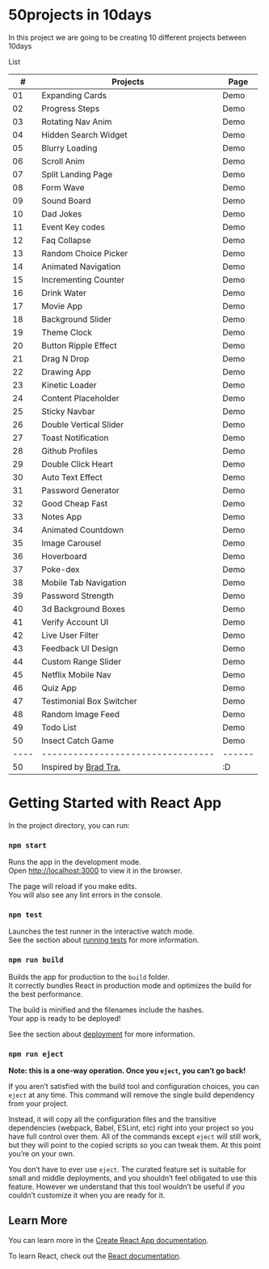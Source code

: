 

# 50projects in 10days

In this project we are going to be creating 10 different projects between 10days

List

| #  |         Projects                | Page |
|----|---------------------------------|------|
| 01 |       Expanding Cards           | Demo |
| 02 |       Progress Steps            | Demo |
| 03 |       Rotating Nav Anim         | Demo |
| 04 |      Hidden Search Widget       | Demo |
| 05 |	    Blurry Loading	           | Demo |
| 06 |	    Scroll Anim      	       | Demo |
| 07 |	    Split Landing Page         | Demo |
| 08 |	    Form Wave	               | Demo |
| 09 |	    Sound Board	               | Demo |
| 10 |	    Dad Jokes	               | Demo |
| 11 |	    Event Key codes	           | Demo |
| 12 |	    Faq Collapse	           | Demo |
| 13 |	    Random Choice Picker	   | Demo |
| 14 |	    Animated Navigation	       | Demo |
| 15 |	    Incrementing Counter	   | Demo |
| 16 |	    Drink Water	               | Demo |
| 17 |	    Movie App	               | Demo |
| 18 |	    Background Slider	       | Demo |
| 19 |	    Theme Clock	               | Demo |
| 20 |	    Button Ripple Effect	   | Demo |
| 21 |	    Drag N Drop	               | Demo |
| 22 |	    Drawing App	               | Demo |
| 23 |	    Kinetic Loader	           | Demo |
| 24 | 	    Content Placeholder	       | Demo |
| 25 |	    Sticky Navbar	           | Demo |
| 26 |	    Double Vertical Slider	   | Demo |
| 27 |	    Toast Notification	       | Demo |
| 28 |	    Github Profiles	           | Demo |
| 29 |	    Double Click Heart	       | Demo |
| 30 |	    Auto Text Effect	       | Demo |
| 31 |	    Password Generator	       | Demo |
| 32 |	    Good Cheap Fast	           | Demo |
| 33 |	    Notes App	               | Demo |
| 34 |	    Animated Countdown	       | Demo |
| 35 |	    Image Carousel	           | Demo |
| 36 |	    Hoverboard	               | Demo |
| 37 |	    Poke-dex	               | Demo |
| 38 |	    Mobile Tab Navigation	   | Demo |
| 39 |	    Password Strength          | Demo |
| 40 |	    3d Background Boxes	       | Demo |
| 41 |	    Verify Account UI	       | Demo |
| 42 |	    Live User Filter	       | Demo |
| 43 |	    Feedback UI Design	       | Demo |
| 44 |	    Custom Range Slider	       | Demo |
| 45 |	    Netflix Mobile Nav         | Demo |
| 46 |	    Quiz App	               | Demo |
| 47 |	    Testimonial Box Switcher   | Demo |
| 48 |	    Random Image Feed	       | Demo |
| 49 |	    Todo List	               | Demo |
| 50 |	    Insect Catch Game	       | Demo |
|----|---------------------------------|------|
| 50 |	    Inspired by [Brad Tra.](https://github.com/bradtraversy/50projects50days)       | :D |


# Getting Started with React App

In the project directory, you can run:

### `npm start`

Runs the app in the development mode.\
Open [http://localhost:3000](http://localhost:3000) to view it in the browser.

The page will reload if you make edits.\
You will also see any lint errors in the console.

### `npm test`

Launches the test runner in the interactive watch mode.\
See the section about [running tests](https://facebook.github.io/create-react-app/docs/running-tests) for more information.

### `npm run build`

Builds the app for production to the `build` folder.\
It correctly bundles React in production mode and optimizes the build for the best performance.

The build is minified and the filenames include the hashes.\
Your app is ready to be deployed!

See the section about [deployment](https://facebook.github.io/create-react-app/docs/deployment) for more information.

### `npm run eject`

**Note: this is a one-way operation. Once you `eject`, you can’t go back!**

If you aren’t satisfied with the build tool and configuration choices, you can `eject` at any time. This command will remove the single build dependency from your project.

Instead, it will copy all the configuration files and the transitive dependencies (webpack, Babel, ESLint, etc) right into your project so you have full control over them. All of the commands except `eject` will still work, but they will point to the copied scripts so you can tweak them. At this point you’re on your own.

You don’t have to ever use `eject`. The curated feature set is suitable for small and middle deployments, and you shouldn’t feel obligated to use this feature. However we understand that this tool wouldn’t be useful if you couldn’t customize it when you are ready for it.

## Learn More

You can learn more in the [Create React App documentation](https://facebook.github.io/create-react-app/docs/getting-started).

To learn React, check out the [React documentation](https://reactjs.org/).
